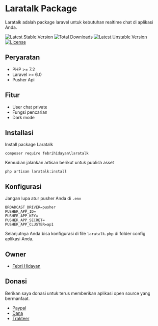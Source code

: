 # Laratalk Package

Laratalk adalah package laravel untuk kebutuhan realtime chat di aplikasi Anda.

[![Latest Stable Version](https://poser.pugx.org/febrihidayan/laratalk/v)](//packagist.org/packages/febrihidayan/laratalk) [![Total Downloads](https://poser.pugx.org/febrihidayan/laratalk/downloads)](//packagist.org/packages/febrihidayan/laratalk) [![Latest Unstable Version](https://poser.pugx.org/febrihidayan/laratalk/v/unstable)](//packagist.org/packages/febrihidayan/laratalk) [![License](https://poser.pugx.org/febrihidayan/laratalk/license)](//packagist.org/packages/febrihidayan/laratalk)

## Peryaratan

- PHP >= 7.2
- Laravel >= 6.0
- Pusher Api

## Fitur

- User chat private
- Fungsi pencarian
- Dark mode

## Installasi

Install package Laratalk
```
composer require febrihidayan\laratalk
```

Kemudian jalankan artisan berikut untuk publish asset
```
php artisan laratalk:install
```

## Konfigurasi

Jangan lupa atur pusher Anda di `.env`
```
BROADCAST_DRIVER=pusher
PUSHER_APP_ID=
PUSHER_APP_KEY=
PUSHER_APP_SECRET=
PUSHER_APP_CLUSTER=ap1
```

Selanjutnya Anda bisa konfigurasi di file `laratalk.php` di folder config aplikasi Anda.

## Owner
- [Febri Hidayan](https://github.com/febrihidayan)

## Donasi
Berikan saya donasi untuk terus memberikan aplikasi open source yang bermanfaat.
- [Paypal](https://paypal.me/febrihidayan)
- [Dana](https://link.dana.id/qr/2d6by546)
- [Trakteer](https://trakteer.id/febrihidayan)